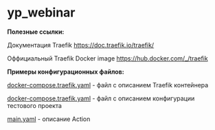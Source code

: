 # yp_webinar

**Полезные ссылки:**

Документация Traefik https://doc.traefik.io/traefik/

Оффициальный Traefik Docker image https://hub.docker.com/_/traefik

**Примеры конфигурационных файлов:**

[docker-compose.traefik.yaml](https://github.com/evgfitil/yp_webinar/blob/master/docker-compose.traefik.yaml) - файл с описанием Traefik контейнера

[docker-compose.traefik.yaml](https://github.com/evgfitil/yp_webinar/blob/master/docker-compose.yaml) - файл с описанием конфигурации тестового проекта

[main.yaml](https://github.com/evgfitil/yp_webinar/blob/master/.github/workflows/main.yml) - описание Action

